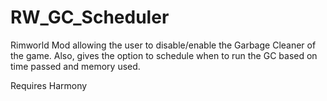 # RW_GC_Scheduler
Rimworld Mod allowing the user to disable/enable the Garbage Cleaner of the game. Also, gives the option to schedule when to run the GC based on time passed and memory used.




Requires Harmony
